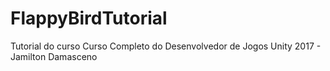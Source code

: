# FlappyBirdTutorial
Tutorial do curso Curso Completo do Desenvolvedor de Jogos Unity 2017 - Jamilton Damasceno


